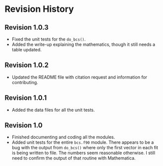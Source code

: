 Revision History
======

Revision 1.0.3
------

- Fixed the unit tests for the `do_bcs()`.
- Added the write-up explaining the mathematics, though it still needs a table updated.

Revision 1.0.2
------

- Updated the README file with citation request and information for contributing.

Revision 1.0.1
------

- Added the data files for all the unit tests.

Revision 1.0
------

- Finished documenting and coding all the modules.
- Added unit tests for the entire `bcs.f90` module. There appears to be a bug with the output from `do_bcs()` where only the first vector in each fit is being written to file. The numbers seem reasonable otherwise. I still need to confirm the output of that routine with Mathematica.